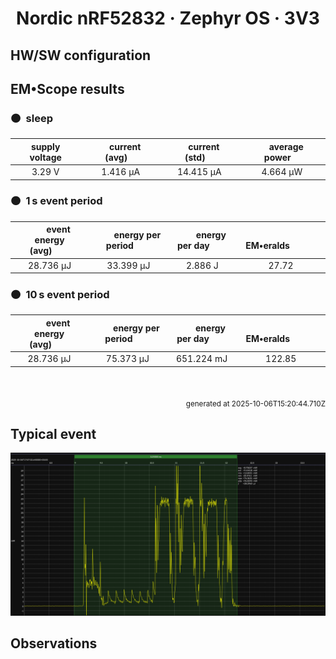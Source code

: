
<h1 align="center">Nordic nRF52832 · Zephyr OS · 3V3</h1>

## HW/SW configuration

## EM&bull;Scope results

<!-- @emscope-pack:start -->


### 🟠&ensp;sleep

| supply voltage | &emsp;current (avg)&emsp; | &emsp;current (std)&emsp; | &emsp;average power&emsp;
|:---:|:---:|:---:|:---:|
| 3.29 V |   1.416 µA |  14.415 µA |   4.664 µW |

### 🟠&ensp;1&thinsp;s event period

| &emsp;&emsp;event energy (avg)&emsp;&emsp; | &emsp;&emsp;energy per period&emsp;&emsp; | &emsp;&emsp;energy per day&emsp;&emsp; | &emsp;&emsp;&emsp;**EM&bull;eralds**&emsp;&emsp;&emsp;
|:---:|:---:|:---:|:---:|
|  28.736 µJ |  33.399 µJ |   2.886 J | 27.72 |

### 🟠&ensp;10&thinsp;s event period

| &emsp;&emsp;event energy (avg)&emsp;&emsp; | &emsp;&emsp;energy per period&emsp;&emsp; | &emsp;&emsp;energy per day&emsp;&emsp; | &emsp;&emsp;&emsp;**EM&bull;eralds**&emsp;&emsp;&emsp;
|:---:|:---:|:---:|:---:|
|  28.736 µJ |  75.373 µJ | 651.224 mJ | 122.85 |

<br>
<p align="right"><sub>generated at 2025-10-06T15:20:44.710Z</sub></p>
    

<!-- @emscope-pack:end -->

## Typical event

<p align="center">
    <img src="event-B.png" alt="Event" width="900">
</p>

## Observations


